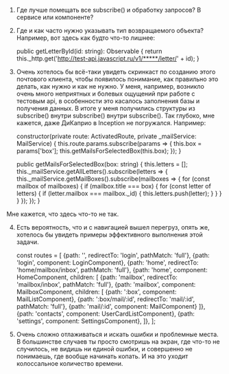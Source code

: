 1. Где лучше помещать все subscribe() и обработку запросов? В сервисе или компоненте?
2. Где и как часто нужно указывать тип возвращаемого объекта? Например, вот здесь как будто что-то лишнее:

	public getLetterById(id: string): Observable<Letter> {
		return this._http.get<Letter>('http://test-api.javascript.ru/v1/*****/letter/' + id);
	}
	
3. Очень хотелось бы всё-таки увидеть скринкаст по созданию этого почтового клиента, чтобы появилось понимание, как правильно это делать, как нужно и как не нужно. У меня, например, возникло очень много неприятных и болевых ощущений при работе с тестовым api, в особенности это касалось заполнения базы и получения данных. В итоге у меня получились структуры из subscribe() внутри subscribe() внутри subscribe(). Так глубоко, мне кажется, даже ДиКаприо в Inception  не погружался. Например:

	constructor(private route: ActivatedRoute, private _mailService: MailService) {
    this.route.params.subscribe(params => {
      this.box = params['box'];
      this.getMailsForSelectedBox(this.box);
    });
	}

	public getMailsForSelectedBox(box: string) {
		this.letters = [];
		this._mailService.getAllLetters().subscribe(letters => {
			this._mailService.getMailBoxes().subscribe(mailboxes => {
				for (const mailbox of mailboxes) {
					if (mailbox.title === box) {
						for (const letter of letters) {
							if (letter.mailbox === mailbox._id) {
								this.letters.push(letter);
							}
						}
					}
				}
			});
		});
	}
	
Мне кажется, что здесь что-то не так.

4. Есть вероятность, что и с навигацией вышел перегруз, опять же, хотелось бы увидеть примеры эффективного выполнения этой задачи.

	const routes = [
	{path: '', redirectTo: 'login', pathMatch: 'full'},
	{path: 'login', component: LoginComponent},
	{path: 'home', redirectTo: 'home/mailbox/inbox', pathMatch: 'full'},
	{path: 'home', component: HomeComponent,
		children: [
		{path: 'mailbox', redirectTo: 'mailbox/inbox', pathMatch: 'full'},
		{path: 'mailbox', component: MailboxComponent,
			children: [
			{path: ':box', component: MailListComponent},
			{path: ':box/mail/:id', redirectTo: 'mail/:id', pathMatch: 'full'},
			{path: 'mail/:id', component: MailComponent}
			]},
		{path: 'contacts', component: UserCardListComponent},
		{path: 'settings', component: SettingsComponent},
		]},
	];
	
5. Очень сложно отлаживаться и искать ошибки и проблемные места. В большинстве случаев ты просто смотришь на экран, где что-то не случилось, не видишь ни единой ошибки, и совершенно не понимаешь, где вообще начинать копать. И на это уходит колоссальное количество времени.
